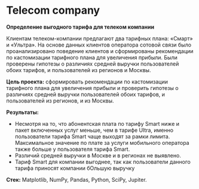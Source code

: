 # Telecom company
**Определение выгодного тарифа для телеком компании**

Клиентам телеком-компании предлагают два тарифных плана: «Смарт» и «Ультра». На основе данных клиентов оператора сотовой связи было проанализировано поведение клиентов и сформированы рекомендации по кастомизации тарифного плана для увеличения прибыли. Были проверены гипотезы о различиях средней выручки пользователей обоих тарифов, и пользователей из регионов и Москвы.

**Цель проекта:** сформировать рекомендации по кастомизации тарифного плана для увеличения прибыли и проверить гипотезы о различиях средней выручки пользователей обоих тарифов, и пользователей из регионов, и из Москвы.

**Результаты:** 
* Несмотря на то, что абонентская плата по тарифу Smart ниже и пакет включенных услуг меньше, чем в тарифе Ultra, именно пользователи тарифа Smart чаще выходят за рамки лимита. Максимальное значение по плате за услуги мобильного оператора также больше у пользователя тарифа Smart.
* Различий средней выручки в Москве и в регионах не выявлено.
* Тариф Smart для компании выгоднее, так как пользователи данного тарифа приносят компании бОльшую выручку

**Стек:** Matplotlib, NumPy, Pandas, Python, SciPy, Jupiter.
